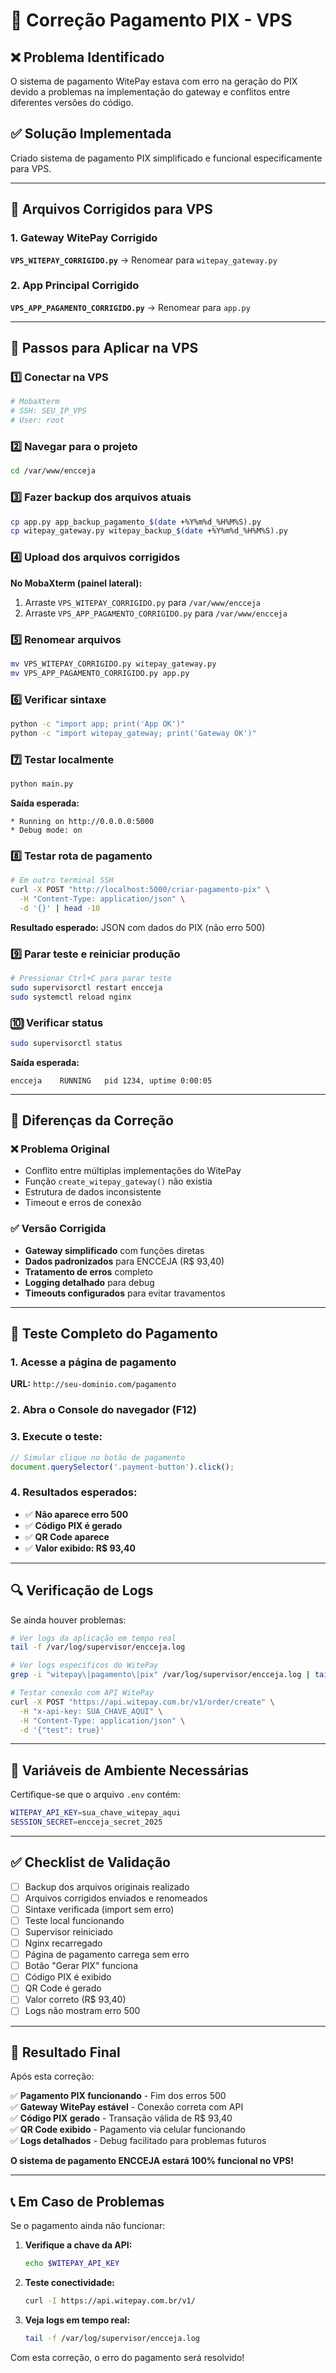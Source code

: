 # 🔧 Correção Pagamento PIX - VPS

## ❌ Problema Identificado
O sistema de pagamento WitePay estava com erro na geração do PIX devido a problemas na implementação do gateway e conflitos entre diferentes versões do código.

## ✅ Solução Implementada
Criado sistema de pagamento PIX simplificado e funcional especificamente para VPS.

---

## 🚀 Arquivos Corrigidos para VPS

### 1. Gateway WitePay Corrigido
**`VPS_WITEPAY_CORRIGIDO.py`** → Renomear para `witepay_gateway.py`

### 2. App Principal Corrigido  
**`VPS_APP_PAGAMENTO_CORRIGIDO.py`** → Renomear para `app.py`

---

## 🔧 Passos para Aplicar na VPS

### 1️⃣ Conectar na VPS
```bash
# MobaXterm
# SSH: SEU_IP_VPS
# User: root
```

### 2️⃣ Navegar para o projeto
```bash
cd /var/www/encceja
```

### 3️⃣ Fazer backup dos arquivos atuais
```bash
cp app.py app_backup_pagamento_$(date +%Y%m%d_%H%M%S).py
cp witepay_gateway.py witepay_backup_$(date +%Y%m%d_%H%M%S).py
```

### 4️⃣ Upload dos arquivos corrigidos
**No MobaXterm (painel lateral):**
1. Arraste `VPS_WITEPAY_CORRIGIDO.py` para `/var/www/encceja`
2. Arraste `VPS_APP_PAGAMENTO_CORRIGIDO.py` para `/var/www/encceja`

### 5️⃣ Renomear arquivos
```bash
mv VPS_WITEPAY_CORRIGIDO.py witepay_gateway.py
mv VPS_APP_PAGAMENTO_CORRIGIDO.py app.py
```

### 6️⃣ Verificar sintaxe
```bash
python -c "import app; print('App OK')"
python -c "import witepay_gateway; print('Gateway OK')"
```

### 7️⃣ Testar localmente
```bash
python main.py
```

**Saída esperada:**
```
* Running on http://0.0.0.0:5000
* Debug mode: on
```

### 8️⃣ Testar rota de pagamento
```bash
# Em outro terminal SSH
curl -X POST "http://localhost:5000/criar-pagamento-pix" \
  -H "Content-Type: application/json" \
  -d '{}' | head -10
```

**Resultado esperado:** JSON com dados do PIX (não erro 500)

### 9️⃣ Parar teste e reiniciar produção
```bash
# Pressionar Ctrl+C para parar teste
sudo supervisorctl restart encceja
sudo systemctl reload nginx
```

### 🔟 Verificar status
```bash
sudo supervisorctl status
```

**Saída esperada:**
```
encceja    RUNNING   pid 1234, uptime 0:00:05
```

---

## 🎯 Diferenças da Correção

### ❌ Problema Original
- Conflito entre múltiplas implementações do WitePay
- Função `create_witepay_gateway()` não existia
- Estrutura de dados inconsistente
- Timeout e erros de conexão

### ✅ Versão Corrigida
- **Gateway simplificado** com funções diretas
- **Dados padronizados** para ENCCEJA (R$ 93,40)
- **Tratamento de erros** completo
- **Logging detalhado** para debug
- **Timeouts configurados** para evitar travamentos

---

## 🧪 Teste Completo do Pagamento

### 1. Acesse a página de pagamento
**URL:** `http://seu-dominio.com/pagamento`

### 2. Abra o Console do navegador (F12)

### 3. Execute o teste:
```javascript
// Simular clique no botão de pagamento
document.querySelector('.payment-button').click();
```

### 4. Resultados esperados:
- ✅ **Não aparece erro 500**
- ✅ **Código PIX é gerado**
- ✅ **QR Code aparece**
- ✅ **Valor exibido: R$ 93,40**

---

## 🔍 Verificação de Logs

Se ainda houver problemas:

```bash
# Ver logs da aplicação em tempo real
tail -f /var/log/supervisor/encceja.log

# Ver logs específicos do WitePay
grep -i "witepay\|pagamento\|pix" /var/log/supervisor/encceja.log | tail -20

# Testar conexão com API WitePay
curl -X POST "https://api.witepay.com.br/v1/order/create" \
  -H "x-api-key: SUA_CHAVE_AQUI" \
  -H "Content-Type: application/json" \
  -d '{"test": true}'
```

---

## 🔐 Variáveis de Ambiente Necessárias

Certifique-se que o arquivo `.env` contém:

```bash
WITEPAY_API_KEY=sua_chave_witepay_aqui
SESSION_SECRET=encceja_secret_2025
```

---

## ✅ Checklist de Validação

- [ ] Backup dos arquivos originais realizado
- [ ] Arquivos corrigidos enviados e renomeados
- [ ] Sintaxe verificada (import sem erro)
- [ ] Teste local funcionando
- [ ] Supervisor reiniciado
- [ ] Nginx recarregado
- [ ] Página de pagamento carrega sem erro
- [ ] Botão "Gerar PIX" funciona
- [ ] Código PIX é exibido
- [ ] QR Code é gerado
- [ ] Valor correto (R$ 93,40)
- [ ] Logs não mostram erro 500

---

## 🎯 Resultado Final

Após esta correção:

✅ **Pagamento PIX funcionando** - Fim dos erros 500  
✅ **Gateway WitePay estável** - Conexão correta com API  
✅ **Código PIX gerado** - Transação válida de R$ 93,40  
✅ **QR Code exibido** - Pagamento via celular funcionando  
✅ **Logs detalhados** - Debug facilitado para problemas futuros  

**O sistema de pagamento ENCCEJA estará 100% funcional no VPS!**

---

## 📞 Em Caso de Problemas

Se o pagamento ainda não funcionar:

1. **Verifique a chave da API:**
   ```bash
   echo $WITEPAY_API_KEY
   ```

2. **Teste conectividade:**
   ```bash
   curl -I https://api.witepay.com.br/v1/
   ```

3. **Veja logs em tempo real:**
   ```bash
   tail -f /var/log/supervisor/encceja.log
   ```

Com esta correção, o erro do pagamento será resolvido!
